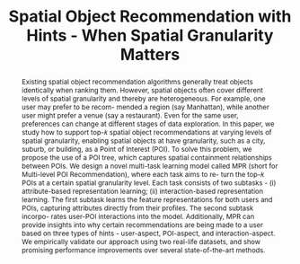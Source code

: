 ---
title: "Spatial Object Recommendation with Hints - When Spatial Granularity Matters"
authors:
- Hui Luo
- Jingbo Zhou
- admin
- Shangli Li
- J.Shane Culpepper
- Haochao Ying
- Hao Liu
- Hui Xiong

publication_types: ["1"]
publication: In *the 43rd International ACM SIGIR Conference on Research and Development in Information Retrieval (SIGIR)*
publication_short: In *SIGIR*
publishDate: "2020-07-20"

abstract: Existing spatial object recommendation algorithms generally treat objects identically when ranking them. However, spatial objects often cover different levels of spatial granularity and thereby are heterogeneous. For example, one user may prefer to be recom- mended a region (say Manhattan), while another user might prefer a venue (say a restaurant). Even for the same user, preferences can change at different stages of data exploration. In this paper, we study how to support top-𝑘 spatial object recommendations at varying levels of spatial granularity, enabling spatial objects at have granularity, such as a city, suburb, or building, as a Point of Interest (POI). To solve this problem, we propose the use of a POI tree, which captures spatial containment relationships between POIs. We design a novel multi-task learning model called MPR (short for Multi-level POI Recommendation), where each task aims to re- turn the top-𝑘 POIs at a certain spatial granularity level. Each task consists of two subtasks - (i) attribute-based representation learning; (ii) interaction-based representation learning. The first subtask learns the feature representations for both users and POIs, capturing attributes directly from their profiles. The second subtask incorpo- rates user-POI interactions into the model. Additionally, MPR can provide insights into why certain recommendations are being made to a user based on three types of hints - user-aspect, POI-aspect, and interaction-aspect. We empirically validate our approach using two real-life datasets, and show promising performance improvements over several state-of-the-art methods.


#tags:
#- Source Themes
featured: true

links:
- name: Video
  url: https://youtu.be/3Da0EqYVOqk
url_pdf: 'papers/hui20sigir.pdf'

---